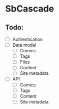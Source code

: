 # SbCascade

## Todo:

- [ ] Authentication
- [ ] Data model
  - [ ] Comics
  - [ ] Tags
  - [ ] Files
  - [ ] Content
  - [ ] Site metadata
- [ ] API
  - [ ] Comics
  - [ ] Tags
  - [ ] Content
  - [ ] Site metadata

